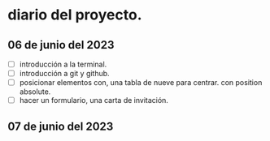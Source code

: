 # diario del proyecto.

## 06 de junio del 2023

- [ ] introducción a la terminal.
- [ ] introducción a git y github.
- [ ] posicionar elementos con, una tabla de nueve para centrar. con position absolute.
- [ ] hacer un formulario, una carta de invitación.

## 07 de junio del 2023
